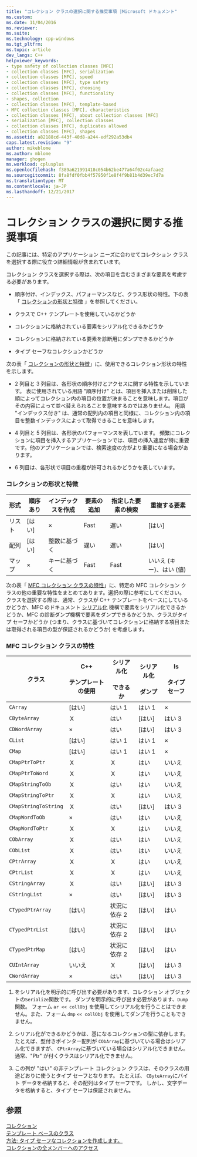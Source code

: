 ```yaml
---
title: "コレクション クラスの選択に関する推奨事項 |Microsoft ドキュメント"
ms.custom: 
ms.date: 11/04/2016
ms.reviewer: 
ms.suite: 
ms.technology: cpp-windows
ms.tgt_pltfrm: 
ms.topic: article
dev_langs: C++
helpviewer_keywords:
- type safety of collection classes [MFC]
- collection classes [MFC], serialization
- collection classes [MFC], speed
- collection classes [MFC], type safety
- collection classes [MFC], choosing
- collection classes [MFC], functionality
- shapes, collection
- collection classes [MFC], template-based
- MFC collection classes [MFC], characteristics
- collection classes [MFC], about collection classes [MFC]
- serialization [MFC], collection classes
- collection classes [MFC], duplicates allowed
- collection classes [MFC], shapes
ms.assetid: a82188cd-443f-40d8-a244-edf292a53db4
caps.latest.revision: "9"
author: mikeblome
ms.author: mblome
manager: ghogen
ms.workload: cplusplus
ms.openlocfilehash: f389a621991418c054b62be477a64f02c4afaae2
ms.sourcegitcommit: 8fa8fdf0fbb4f57950f1e8f4f9b81b4d39ec7d7a
ms.translationtype: MT
ms.contentlocale: ja-JP
ms.lasthandoff: 12/21/2017
---
```

# <a name="recommendations-for-choosing-a-collection-class"></a>コレクション クラスの選択に関する推奨事項
この記事には、特定のアプリケーション ニーズに合わせてコレクション クラスを選択する際に役立つ詳細情報が含まれています。  
  
 コレクション クラスを選択する際は、次の項目を含むさまざまな要素を考慮する必要があります。  
  
-   順序付け、インデックス、パフォーマンスなど、クラス形状の特性。下の表「 [コレクションの形状と特徴](#_core_collection_shape_features) 」を参照してください。  
  
-   クラスで C++ テンプレートを使用しているかどうか  
  
-   コレクションに格納されている要素をシリアル化できるかどうか  
  
-   コレクションに格納されている要素を診断用にダンプできるかどうか  
  
-   タイプ セーフなコレクションかどうか  
  
 次の表「 [コレクションの形状と特徴](#_core_collection_shape_features)」に、使用できるコレクション形状の特性を示します。  
  
-   2 列目と 3 列目は、各形状の順序付けとアクセスに関する特性を示しています。 表に使用されている用語 "順序付け" とは、項目を挿入または削除した順によってコレクション内の項目の位置が決まることを意味します。項目がその内容によって並べ替えられることを意味するのではありません。 用語 "インデックス付き" は、通常の配列内の項目と同様に、コレクション内の項目を整数インデックスによって取得できることを意味します。  
  
-   4 列目と 5 列目は、各形状のパフォーマンスを表しています。 頻繁にコレクションに項目を挿入するアプリケーションでは、項目の挿入速度が特に重要です。他のアプリケーションでは、検索速度の方がより重要になる場合があります。  
  
-   6 列目は、各形状で項目の重複が許可されるかどうかを表しています。  
  
### <a name="_core_collection_shape_features"></a>  コレクションの形状と特徴  
  
|形式|順序あり|インデックスを作成|要素の追加|指定した要素の検索|重複する要素|  
|-----------|--------------|--------------|-----------------------|----------------------------------|-------------------------|  
|リスト|[はい]|×|Fast|遅い|[はい]|  
|配列|[はい]|整数に基づく|遅い|遅い|[はい]|  
|マップ|×|キーに基づく|Fast|Fast|いいえ (キー)、はい (値)|  
  
 次の表「 [MFC コレクション クラスの特性](#_core_characteristics_of_mfc_collection_classes)」に、特定の MFC コレクション クラスの他の重要な特性をまとめてあります。選択の際に参考にしてください。 クラスを選択する際は、通常、クラスが C++ テンプレートをベースにしているかどうか、MFC のドキュメント [シリアル化](../mfc/serialization-in-mfc.md) 機構で要素をシリアル化できるかどうか、MFC の診断ダンプ機構で要素をダンプできるかどうか、クラスがタイプ セーフかどうか (つまり、クラスに基づいてコレクションに格納する項目または取得される項目の型が保証されるかどうか) を考慮します。  
  
### <a name="_core_characteristics_of_mfc_collection_classes"></a>  MFC コレクション クラスの特性  
  
|クラス|C++<br /><br /> テンプレートの使用|シリアル化<br /><br /> できるか|シリアル化<br /><br /> ダンプ|Is<br /><br /> タイプ セーフ|  
|-----------|------------------------------|---------------------------|-----------------------|-----------------------|  
|`CArray`|[はい]|はい 1|はい 1|×|  
|`CByteArray`|Ｘ|はい|[はい]|はい 3|  
|`CDWordArray`|×|はい|[はい]|はい 3|  
|`CList`|[はい]|はい 1|はい 1|×|  
|`CMap`|[はい]|はい 1|はい 1|×|  
|`CMapPtrToPtr`|Ｘ|Ｘ|はい|いいえ|  
|`CMapPtrToWord`|Ｘ|Ｘ|はい|いいえ|  
|`CMapStringToOb`|Ｘ|はい|はい|いいえ|  
|`CMapStringToPtr`|Ｘ|Ｘ|はい|いいえ|  
|`CMapStringToString`|Ｘ|はい|[はい]|はい 3|  
|`CMapWordToOb`|×|はい|はい|いいえ|  
|`CMapWordToPtr`|Ｘ|Ｘ|はい|いいえ|  
|`CObArray`|Ｘ|はい|はい|いいえ|  
|`CObList`|Ｘ|はい|はい|いいえ|  
|`CPtrArray`|Ｘ|Ｘ|はい|いいえ|  
|`CPtrList`|Ｘ|Ｘ|はい|いいえ|  
|`CStringArray`|Ｘ|はい|[はい]|はい 3|  
|`CStringList`|×|はい|[はい]|はい 3|  
|`CTypedPtrArray`|[はい]|状況に依存 2|[はい]|はい|  
|`CTypedPtrList`|[はい]|状況に依存 2|[はい]|はい|  
|`CTypedPtrMap`|[はい]|状況に依存 2|[はい]|はい|  
|`CUIntArray`|いいえ|Ｘ|[はい]|はい 3|  
|`CWordArray`|×|はい|[はい]|はい 3|  
  
 1. をシリアル化を明示的に呼び出す必要があります、コレクション オブジェクトの`Serialize`関数です。 ダンプを明示的に呼び出す必要があります、`Dump`関数。 フォーム `ar << collObj` を使用してシリアル化を行うことはできません。また、フォーム `dmp` `<< collObj` を使用してダンプを行うこともできません。  
  
 2. シリアル化ができるかどうかは、基になるコレクションの型に依存します。 たとえば、型付きポインター配列が `CObArray`に基づいている場合はシリアル化できますが、 `CPtrArray`に基づいている場合はシリアル化できません。 通常、"Ptr" が付くクラスはシリアル化できません。  
  
 3. この列が "はい" の非テンプレート コレクション クラスは、そのクラスの用途どおりに使うとタイプ セーフとなります。 たとえば、 `CByteArray`にバイト データを格納すると、その配列はタイプ セーフです。 しかし、文字データを格納すると、タイプ セーフは保証されません。  
  
## <a name="see-also"></a>参照  
 [コレクション](../mfc/collections.md)   
 [テンプレート ベースのクラス](../mfc/template-based-classes.md)   
 [方法: タイプ セーフなコレクションを作成します。](../mfc/how-to-make-a-type-safe-collection.md)   
 [コレクションの全メンバーへのアクセス](../mfc/accessing-all-members-of-a-collection.md)

